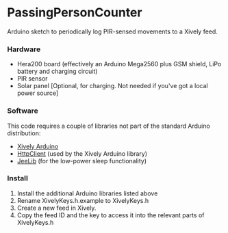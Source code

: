 PassingPersonCounter
====================

Arduino sketch to periodically log PIR-sensed movements to a Xively feed.

### Hardware

 * Hera200 board (effectively an Arduino Mega2560 plus GSM shield, LiPo battery and charging circuit)
 * PIR sensor
 * Solar panel [Optional, for charging.  Not needed if you've got a local power source]

### Software

This code requires a couple of libraries not part of the standard Arduino distribution:

 * [Xively Arduino](https://github.com/xively/xively_arduino)
 * [HttpClient](https://github.com/amcewen/HttpClient) (used by the Xively Arduino library)
 * [JeeLib](https://github.com/jcw/jeelib) (for the low-power sleep functionality)

### Install

 1. Install the additional Arduino libraries listed above
 1. Rename XivelyKeys.h.example to XivelyKeys.h
 1. Create a new feed in Xively.
 1. Copy the feed ID and the key to access it into the relevant parts of XivelyKeys.h


